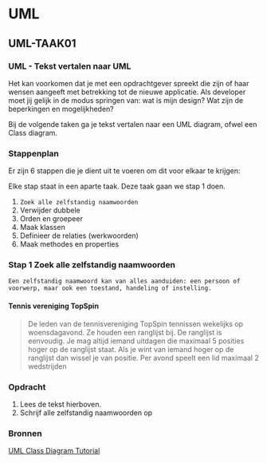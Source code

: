 # UML

## UML-TAAK01

### UML - Tekst vertalen naar UML

Het kan voorkomen dat je met een opdrachtgever spreekt die zijn of haar wensen aangeeft met betrekking tot de nieuwe applicatie. Als developer moet jij gelijk in de modus springen van: wat is mijn design? Wat zijn de beperkingen en mogelijkheden?

Bij de volgende taken ga je tekst vertalen naar een UML diagram, ofwel een Class diagram.

### Stappenplan

Er zijn 6 stappen die je dient uit te voeren om dit voor elkaar te krijgen:

Elke stap staat in een aparte taak. Deze taak gaan we stap 1 doen.

1. `Zoek alle zelfstandig naamwoorden`
2. Verwijder dubbele
3. Orden en groepeer
4. Maak klassen
5. Definieer de relaties (werkwoorden)
6. Maak methodes en properties


### Stap 1 Zoek alle zelfstandig naamwoorden

`Een zelfstandig naamwoord kan van alles aanduiden: een persoon of voorwerp, maar ook een toestand, handeling of instelling.`

#### Tennis vereniging TopSpin

> De leden van de tennisvereniging TopSpin tennissen wekelijks op woensdagavond. Ze houden een ranglijst bij. De ranglijst is eenvoudig. Je mag altijd iemand uitdagen die maximaal 5 posities hoger op de ranglijst staat. Als je wint van iemand hoger op de ranglijst dan wissel je van positie. Per avond speelt een lid maximaal 2 wedstrijden

### Opdracht

1. Lees de tekst hierboven.
2. Schrijf alle zelfstandig naamwoorden op

### Bronnen

[UML Class Diagram Tutorial](https://youtu.be/UI6lqHOVHic)
